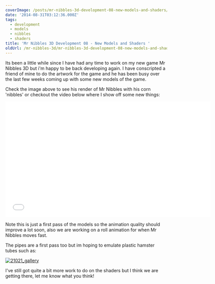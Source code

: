 ```yaml
---
coverImage: /posts/mr-nibbles-3d-development-08-new-models-and-shaders/cover.jpg
date: '2014-08-31T03:12:36.000Z'
tags:
  - development
  - models
  - nibbles
  - shaders
title: 'Mr Nibbles 3D Development 08 - New Models and Shaders '
oldUrl: /mr-nibbles-3d/mr-nibbles-3d-development-08-new-models-and-shaders
---
```


Its been a little while since I have had any time to work on my new game Mr Nibbles 3D but i'm happy to be back developing again. I have conscripted a friend of mine to do the artwork for the game and he has been busy over the last few weeks coming up with some new models of the game.

<!-- more -->

Check the image above to see his render of Mr Nibbles with his corn 'nibbles' or checkout the video below where I show off some new things:

<iframe width="640" height="360" src="//www.youtube.com/embed/VsD9OG7nqgg" frameborder="0" allowfullscreen></iframe>

Note this is just a first pass of the models so the animation quality should improve a lot soon, also we are working on a roll animation for when Mr Nibbles moves fast.

The pipes are a first pass too but im hoping to emulate plastic hamster tubes such as:

[![21021_gallery](https://www.mikecann.co.uk/wp-content/uploads/2014/08/21021_gallery.jpg)](https://www.mikecann.co.uk/wp-content/uploads/2014/08/21021_gallery.jpg)

I've still got quite a bit more work to do on the shaders but I think we are getting there, let me know what you think!
